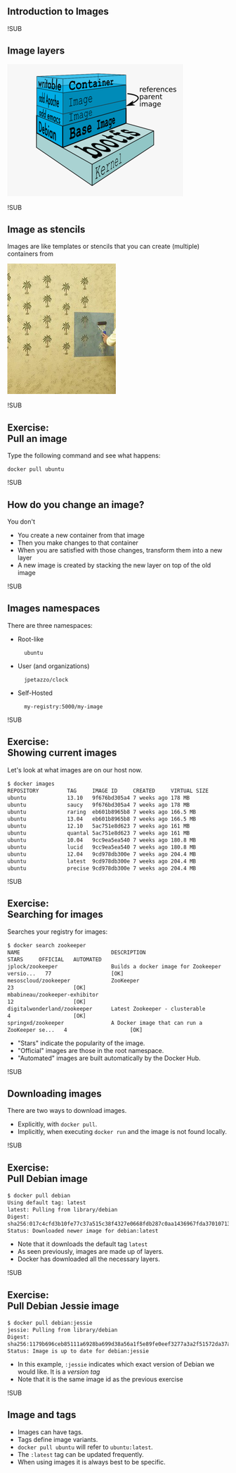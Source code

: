 ## Introduction to Images




!SUB
## Image layers
![Image Layers](img/docker-filesystems-multilayer.png) <!-- .element class="noborder" -->


!SUB
## Image as stencils

Images are like templates or stencils that you can create (multiple) containers from

![stencil](img/stenciling-wall.jpg) <!-- .element class="noborder" -->


!SUB
## Exercise:<br>Pull an image

Type the following command and see what happens:

    docker pull ubuntu

!SUB
## How do you change an image?

You don't

- You create a new container from that image
- Then you make changes to that container
- When you are satisfied with those changes, transform them into a new layer
- A new image is created by stacking the new layer on top of the old image


!SUB
## Images namespaces

There are three namespaces:

* Root-like

        ubuntu

* User (and organizations)

        jpetazzo/clock

* Self-Hosted

        my-registry:5000/my-image




!SUB
## Exercise:<br>Showing current images

Let's look at what images are on our host now.

    $ docker images
    REPOSITORY         TAG     IMAGE ID     CREATED     VIRTUAL SIZE
    ubuntu             13.10   9f676bd305a4 7 weeks ago 178 MB
    ubuntu             saucy   9f676bd305a4 7 weeks ago 178 MB
    ubuntu             raring  eb601b8965b8 7 weeks ago 166.5 MB
    ubuntu             13.04   eb601b8965b8 7 weeks ago 166.5 MB
    ubuntu             12.10   5ac751e8d623 7 weeks ago 161 MB
    ubuntu             quantal 5ac751e8d623 7 weeks ago 161 MB
    ubuntu             10.04   9cc9ea5ea540 7 weeks ago 180.8 MB
    ubuntu             lucid   9cc9ea5ea540 7 weeks ago 180.8 MB
    ubuntu             12.04   9cd978db300e 7 weeks ago 204.4 MB
    ubuntu             latest  9cd978db300e 7 weeks ago 204.4 MB
    ubuntu             precise 9cd978db300e 7 weeks ago 204.4 MB

!SUB
##  Exercise:<br>Searching for images

Searches your registry for images:

    $ docker search zookeeper
    NAME                             DESCRIPTION                                     STARS     OFFICIAL   AUTOMATED
    jplock/zookeeper                 Builds a docker image for Zookeeper versio...   77                   [OK]
    mesoscloud/zookeeper             ZooKeeper                                       23                   [OK]
    mbabineau/zookeeper-exhibitor                                                    12                   [OK]
    digitalwonderland/zookeeper      Latest Zookeeper - clusterable                  4                    [OK]
    springxd/zookeeper               A Docker image that can run a ZooKeeper se...   4                    [OK]

* "Stars" indicate the popularity of the image.
* "Official" images are those in the root namespace.
* "Automated" images are built automatically by the Docker Hub.


!SUB
## Downloading images

There are two ways to download images.

* Explicitly, with `docker pull`.
* Implicitly, when executing `docker run` and the image is not found locally.


!SUB
## Exercise:<br>Pull Debian image

    $ docker pull debian
    Using default tag: latest
    latest: Pulling from library/debian
    Digest: sha256:017c4cfd3b10fe77c37a515c38f4327e0668fdb287c0aa1436967fda37010713
    Status: Downloaded newer image for debian:latest

* Note that it downloads the default tag `latest`
* As seen previously, images are made up of layers.
* Docker has downloaded all the necessary layers.


!SUB
## Exercise:<br>Pull Debian Jessie image

    $ docker pull debian:jessie
    jessie: Pulling from library/debian
    Digest: sha256:1179b696ceb85111a6928ba699d38a56a1f5e89fe0eef3277a3a2f51572da37a
    Status: Image is up to date for debian:jessie

* In this example, `:jessie` indicates which exact version of Debian we would like. It is a *version tag*
* Note that it is the same image id as the previous exercise


!SUB
## Image and tags

* Images can have tags.
* Tags define image variants.
* `docker pull ubuntu` will refer to `ubuntu:latest`.
* The `:latest` tag can be updated frequently.
* When using images it is always best to be specific.
